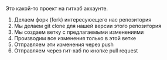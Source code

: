 Это какой-то проект на гитхаб аккаунте.


1. Делаем форк (fork) интересуюещего нас репозитория
2. Мы делаем git clone для нашей версии этого репозитория
3. Мы создаем ветку с предлагаемыми изменениями 
4. Производим все изменения только в этой ветке
5. Отправляем эти изменения через push
6. Отправляем через гит-хаб по кнопке pull request